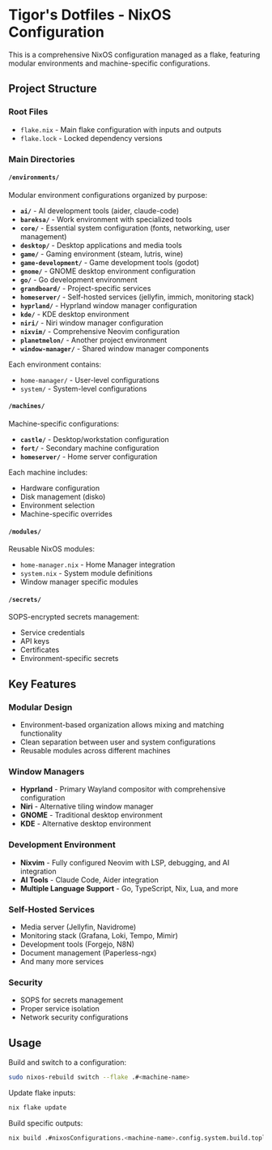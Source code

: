 # Tigor's Dotfiles - NixOS Configuration

This is a comprehensive NixOS configuration managed as a flake, featuring modular environments and machine-specific configurations.

## Project Structure

### Root Files
- `flake.nix` - Main flake configuration with inputs and outputs
- `flake.lock` - Locked dependency versions

### Main Directories

#### `/environments/`
Modular environment configurations organized by purpose:

- **`ai/`** - AI development tools (aider, claude-code)
- **`bareksa/`** - Work environment with specialized tools
- **`core/`** - Essential system configuration (fonts, networking, user management)
- **`desktop/`** - Desktop applications and media tools
- **`game/`** - Gaming environment (steam, lutris, wine)
- **`game-development/`** - Game development tools (godot)
- **`gnome/`** - GNOME desktop environment configuration
- **`go/`** - Go development environment
- **`grandboard/`** - Project-specific services
- **`homeserver/`** - Self-hosted services (jellyfin, immich, monitoring stack)
- **`hyprland/`** - Hyprland window manager configuration
- **`kde/`** - KDE desktop environment
- **`niri/`** - Niri window manager configuration
- **`nixvim/`** - Comprehensive Neovim configuration
- **`planetmelon/`** - Another project environment
- **`window-manager/`** - Shared window manager components

Each environment contains:
- `home-manager/` - User-level configurations
- `system/` - System-level configurations

#### `/machines/`
Machine-specific configurations:

- **`castle/`** - Desktop/workstation configuration
- **`fort/`** - Secondary machine configuration  
- **`homeserver/`** - Home server configuration

Each machine includes:
- Hardware configuration
- Disk management (disko)
- Environment selection
- Machine-specific overrides

#### `/modules/`
Reusable NixOS modules:
- `home-manager.nix` - Home Manager integration
- `system.nix` - System module definitions
- Window manager specific modules

#### `/secrets/`
SOPS-encrypted secrets management:
- Service credentials
- API keys
- Certificates
- Environment-specific secrets

## Key Features

### Modular Design
- Environment-based organization allows mixing and matching functionality
- Clean separation between user and system configurations
- Reusable modules across different machines

### Window Managers
- **Hyprland** - Primary Wayland compositor with comprehensive configuration
- **Niri** - Alternative tiling window manager
- **GNOME** - Traditional desktop environment
- **KDE** - Alternative desktop environment

### Development Environment
- **Nixvim** - Fully configured Neovim with LSP, debugging, and AI integration
- **AI Tools** - Claude Code, Aider integration
- **Multiple Language Support** - Go, TypeScript, Nix, Lua, and more

### Self-Hosted Services
- Media server (Jellyfin, Navidrome)
- Monitoring stack (Grafana, Loki, Tempo, Mimir)
- Development tools (Forgejo, N8N)
- Document management (Paperless-ngx)
- And many more services

### Security
- SOPS for secrets management
- Proper service isolation
- Network security configurations

## Usage

Build and switch to a configuration:
```bash
sudo nixos-rebuild switch --flake .#<machine-name>
```

Update flake inputs:
```bash
nix flake update
```

Build specific outputs:
```bash
nix build .#nixosConfigurations.<machine-name>.config.system.build.toplevel
```